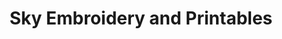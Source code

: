 ---
title: "Sky Embroidery and Printables"
url: /accra/sky-embroidery-and-printables/
shop: Kopieren
---